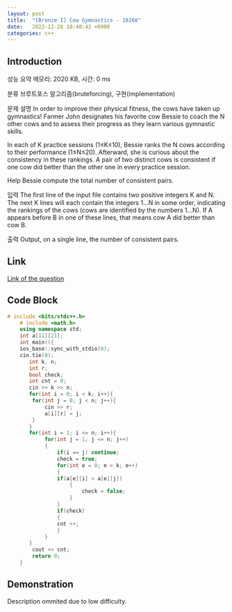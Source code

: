 ```yaml
---
layout: post
title:  "[Bronze I] Cow Gymnastics - 18268"
date:   2022-12-28 10:40:42 +0900
categories: c++
---
```


## Introduction

성능 요약
메모리: 2020 KB, 시간: 0 ms

분류
브루트포스 알고리즘(bruteforcing), 구현(implementation)

문제 설명
In order to improve their physical fitness, the cows have taken up gymnastics! Farmer John designates his favorite cow Bessie to coach the N other cows and to assess their progress as they learn various gymnastic skills.

In each of K practice sessions (1≤K≤10), Bessie ranks the N cows according to their performance (1≤N≤20). Afterward, she is curious about the consistency in these rankings. A pair of two distinct cows is consistent if one cow did better than the other one in every practice session.

Help Bessie compute the total number of consistent pairs.

입력
The first line of the input file contains two positive integers K and N. The next K lines will each contain the integers 1…N in some order, indicating the rankings of the cows (cows are identified by the numbers 1…N). If A appears before B in one of these lines, that means cow A did better than cow B.

출력
Output, on a single line, the number of consistent pairs.

## Link

[Link of the question](https://www.acmicpc.net/problem/18268)

## Code Block

```c++
# include <bits/stdc++.h>
    # include <math.h>
    using namespace std;
    int a[11][21];
    int main(){
    ios_base::sync_with_stdio(0);
    cin.tie(0);
       int k, n;
       int r;
       bool check;
       int cnt = 0;
       cin >> k >> n;
       for(int i = 0; i < k; i++){
        for(int j = 0; j < n; j++){
            cin >> r;
            a[i][r] = j;
        }
       }
       for(int i = 1; i <= n; i++){
            for(int j = 1; j <= n; j++)
            {
                if(i == j) continue;
                check = true;
                for(int e = 0; e < k; e++)
                {
                if(a[e][i] > a[e][j])
                    {
                        check = false;
                    }
                }
                if(check)
                {
                cnt ++;
                }
            }
       }
        cout << cnt;
        return 0;
    }
```

## Demonstration

Description ommited due to low difficulty.
